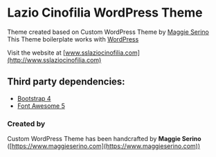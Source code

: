 # Lazio Cinofilia WordPress Theme
Theme created based on Custom WordPress Theme by [Maggie Serino](https://www.maggieserino.com)  
This Theme boilerplate works with [WordPress](https://wordpress.org/)

Visit the website at [www.sslaziocinofilia.com](http://www.sslaziocinofilia.com)

## Third party dependencies:  
- [Bootstrap 4](https://getbootstrap.com/)  
- [Font Awesome 5](http://fontawesome.io/icons/)

### Created by
Custom WordPress Theme has been handcrafted by **Maggie Serino** ([https://www.maggieserino.com](https://www.maggieserino.com))
